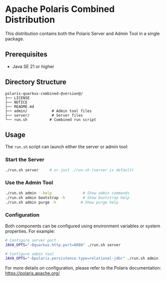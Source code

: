 # Apache Polaris Combined Distribution

This distribution contains both the Polaris Server and Admin Tool in a single package.

## Prerequisites

- Java SE 21 or higher

## Directory Structure

```
polaris-quarkus-combined-@version@/
├── LICENSE
├── NOTICE
├── README.md
├── admin/           # Admin tool files
├── server/          # Server files
└── run.sh          # Combined run script
```

## Usage

The `run.sh` script can launch either the server or admin tool:

### Start the Server

```bash
./run.sh server     # or just ./run.sh (server is default)
```

### Use the Admin Tool

```bash
./run.sh admin --help              # Show admin commands
./run.sh admin bootstrap -h        # Show bootstrap help
./run.sh admin purge -h           # Show purge help
```

### Configuration

Both components can be configured using environment variables or system properties. For example:

```bash
# Configure server port
JAVA_OPTS="-Dquarkus.http.port=8080" ./run.sh server

# Configure admin tool
JAVA_OPTS="-Dpolaris.persistence.type=relational-jdbc" ./run.sh admin
```

For more details on configuration, please refer to the Polaris documentation:
https://polaris.apache.org/ 